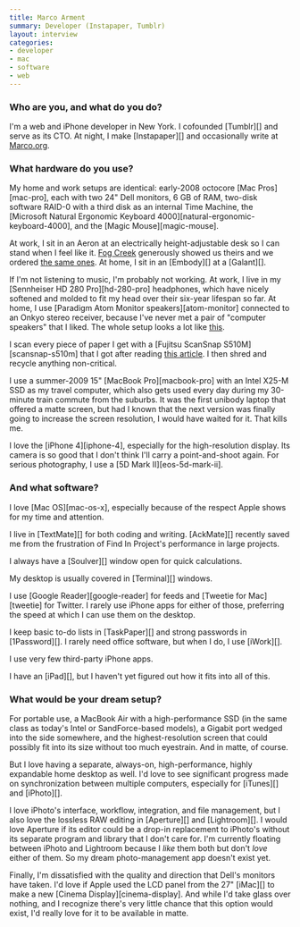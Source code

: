 ```yaml
---
title: Marco Arment
summary: Developer (Instapaper, Tumblr)
layout: interview
categories:
- developer
- mac
- software
- web
---
```


### Who are you, and what do you do?

I'm a web and iPhone developer in New York. I cofounded [Tumblr][] and serve as its CTO. At night, I make [Instapaper][] and occasionally write at [Marco.org](http://marco.org/ "Marco's website.").

### What hardware do you use?

My home and work setups are identical: early-2008 octocore [Mac Pros][mac-pro], each with two 24" Dell monitors, 6 GB of RAM, two-disk software RAID-0 with a third disk as an internal Time Machine, the [Microsoft Natural Ergonomic Keyboard 4000][natural-ergonomic-keyboard-4000], and the [Magic Mouse][magic-mouse].

At work, I sit in an Aeron at an electrically height-adjustable desk so I can stand when I feel like it. [Fog Creek](http://www.fogcreek.com/ "Software developers of software for developers.") generously showed us theirs and we ordered [the same ones](http://www.joelonsoftware.com/items/2008/06/06.html "Joel's post on the desks they got for Fog Creek."). At home, I sit in an [Embody][] at a [Galant][].

If I'm not listening to music, I'm probably not working. At work, I live in my [Sennheiser HD 280 Pro][hd-280-pro] headphones, which have nicely softened and molded to fit my head over their six-year lifespan so far. At home, I use [Paradigm Atom Monitor speakers][atom-monitor] connected to an Onkyo stereo receiver, because I've never met a pair of "computer speakers" that I liked. The whole setup looks a lot like [this](http://www.marco.org/205544054 "Marco's post on his computer setup.").

I scan every piece of paper I get with a [Fujitsu ScanSnap S510M][scansnap-s510m] that I got after reading [this article](http://www.43folders.com/2007/11/06/palimpsest-guide-mostly-paperless-life "The 43 Folders post on a paperless life."). I then shred and recycle anything non-critical.

I use a summer-2009 15" [MacBook Pro][macbook-pro] with an Intel X25-M SSD as my travel computer, which also gets used every day during my 30-minute train commute from the suburbs. It was the first unibody laptop that offered a matte screen, but had I known that the next version was finally going to increase the screen resolution, I would have waited for it. That kills me.

I love the [iPhone 4][iphone-4], especially for the high-resolution display. Its camera is so good that I don't think I'll carry a point-and-shoot again. For serious photography, I use a [5D Mark II][eos-5d-mark-ii].

### And what software?

I love [Mac OS][mac-os-x], especially because of the respect Apple shows for my time and attention.

I live in [TextMate][] for both coding and writing. [AckMate][] recently saved me from the frustration of Find In Project's performance in large projects.

I always have a [Soulver][] window open for quick calculations.

My desktop is usually covered in [Terminal][] windows.

I use [Google Reader][google-reader] for feeds and [Tweetie for Mac][tweetie] for Twitter. I rarely use iPhone apps for either of those, preferring the speed at which I can use them on the desktop.

I keep basic to-do lists in [TaskPaper][] and strong passwords in [1Password][]. I rarely need office software, but when I do, I use [iWork][].

I use very few third-party iPhone apps.

I have an [iPad][], but I haven't yet figured out how it fits into all of this.

### What would be your dream setup?

For portable use, a MacBook Air with a high-performance SSD (in the same class as today's Intel or SandForce-based models), a Gigabit port wedged into the side somewhere, and the highest-resolution screen that could possibly fit into its size without too much eyestrain. And in matte, of course.

But I love having a separate, always-on, high-performance, highly expandable home desktop as well. I'd love to see significant progress made on synchronization between multiple computers, especially for [iTunes][] and [iPhoto][].

I love iPhoto's interface, workflow, integration, and file management, but I also love the lossless RAW editing in [Aperture][] and [Lightroom][]. I would love Aperture if its editor could be a drop-in replacement to iPhoto's without its separate program and library that I don't care for. I'm currently floating between iPhoto and Lightroom because I *like* them both but don't *love* either of them. So my dream photo-management app doesn't exist yet.

Finally, I'm dissatisfied with the quality and direction that Dell's monitors have taken. I'd love if Apple used the LCD panel from the 27" [iMac][] to make a new [Cinema Display][cinema-display]. And while I'd take glass over nothing, and I recognize there's very little chance that this option would exist, I'd really love for it to be available in matte.